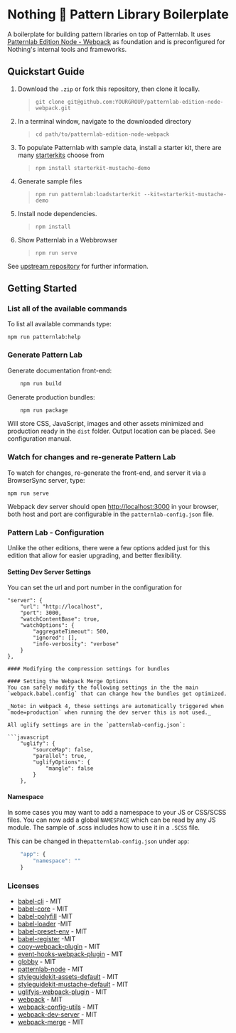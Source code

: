 # Nothing :rocket: Pattern Library Boilerplate

A boilerplate for building pattern libraries on top of Patternlab. It uses [Patternlab Edition Node - Webpack](https://github.com/Comcast/patternlab-edition-node-webpack) as foundation and is preconfigured for Nothing's internal tools and frameworks.

## Quickstart Guide

1.  Download the `.zip` or fork this repository, then clone it locally.
    > `git clone git@github.com:YOURGROUP/patternlab-edition-node-webpack.git`
2.  In a terminal window, navigate to the downloaded directory
    > `cd path/to/patternlab-edition-node-webpack`
3.  To populate Patternlab with sample data, install a starter kit, there are many [starterkits](https://github.com/pattern-lab?utf8=%E2%9C%93&q=starterkit&type=&language=) choose from
    > `npm install starterkit-mustache-demo`
4.  Generate sample files
    > `npm run patternlab:loadstarterkit --kit=starterkit-mustache-demo`
5.  Install node dependencies.
    > `npm install`
6.  Show Patternlab in a Webbrowser
    > `npm run serve`

See [upstream repository](https://github.com/Comcast/patternlab-edition-node-webpack) for further information.

## Getting Started

### List all of the available commands

To list all available commands type:

    npm run patternlab:help

### Generate Pattern Lab

Generate documentation front-end:

```sh
    npm run build
```

Generate production bundles:

```sh
    npm run package
```

Will store CSS, JavaScript, images and other assets minimized and production ready in the
`dist` folder. Output location can be placed. See configuration manual.

### Watch for changes and re-generate Pattern Lab

To watch for changes, re-generate the front-end, and server it via a BrowserSync server, type:

    npm run serve

Webpack dev server should open [http://localhost:3000](http://localhost:3000) in your browser, both host and port are configurable in the `patternlab-config.json` file.

### Pattern Lab - Configuration

Unlike the other editions, there were a few options added just for this edition that allow for easier upgrading, and better flexibility.

#### Setting Dev Server Settings

You can set the url and port number in the configuration for

    "server": {
        "url": "http://localhost",
        "port": 3000,
        "watchContentBase": true,
        "watchOptions": {
            "aggregateTimeout": 500,
            "ignored": [],
            "info-verbosity": "verbose"
        }
    },

````
#### Modifying the compression settings for bundles

#### Setting the Webpack Merge Options
You can safely modify the following settings in the the main `webpack.babel.config` that can change how the bundles get optimized.

_Note: in webpack 4, these settings are automatically triggered when `mode=production` when running the dev server this is not used._

All uglify settings are in the `patternlab-config.json`:

```javascript
    "uglify": {
        "sourceMap": false,
        "parallel": true,
        "uglifyOptions": {
            "mangle": false
        }
    },
````

#### Namespace

In some cases you may want to add a namespace to your JS or CSS/SCSS files. You can now add a global `NAMESPACE` which can be read by any JS module. The sample of .scss includes how to use it in a `.SCSS` file.

This can be changed in the`patternlab-config.json` under `app`:

```javascript
    "app": {
        "namespace": ""
    }
```

### Licenses

- [babel-cli](https://github.com/babel/babel/blob/master/LICENSE) - MIT
- [babel-core](https://github.com/babel/babel/blob/master/LICENSE) - MIT
- [babel-polyfill](https://github.com/babel/babel-loader/blob/master/LICENSE) -MIT
- [babel-loader](https://github.com/babel/babel-loader/blob/master/LICENSE) -MIT
- [babel-preset-env](https://github.com/babel/babel/blob/master/LICENSE) - MIT
- [babel-register](https://github.com/babel/babel-loader/blob/master/LICENSE) -MIT
- [copy-webpack-plugin](https://github.com/webpack-contrib/copy-webpack-plugin/blob/master/LICENSE) - MIT
- [event-hooks-webpack-plugin](https://github.com/cascornelissen/event-hooks-webpack-plugin/blob/master/LICENSE.md) - MIT
- [globby](https://github.com/sindresorhus/globby/blob/master/license) - MIT
- [patternlab-node](https://github.com/pattern-lab/patternlab-node/blob/master/LICENSE) - MIT
- [styleguidekit-assets-default](https://github.com/pattern-lab/styleguidekit-assets-default/blob/master/LICENSE) - MIT
- [styleguidekit-mustache-default](https://github.com/pattern-lab/styleguidekit-mustache-default/blob/master/LICENSE) - MIT
- [uglifyjs-webpack-plugin](https://github.com/webpack-contrib/uglifyjs-webpack-plugin/blob/master/LICENSE) - MIT
- [webpack](https://github.com/webpack/webpack/blob/master/LICENSE) - MIT
- [webpack-config-utils](https://github.com/kentcdodds/webpack-config-utils/blob/master/LICENSE) - MIT
- [webpack-dev-server](https://github.com/webpack/webpack-dev-server/blob/master/LICENSE) - MIT
- [webpack-merge](https://github.com/survivejs/webpack-merge/blob/master/LICENSE) - MIT
